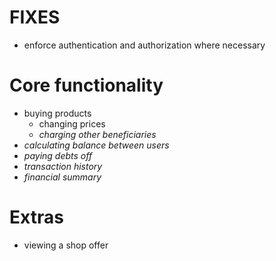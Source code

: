 # FIXES

* enforce authentication and authorization where necessary

# Core functionality

* buying products
    * changing prices
    * *charging other beneficiaries*
* *calculating balance between users*
* *paying debts off*
* *transaction history*
* *financial summary*

# Extras

* viewing a shop offer
